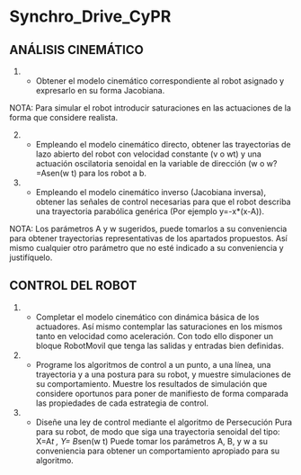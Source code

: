 # Synchro_Drive_CyPR

## ANÁLISIS CINEMÁTICO
   1. * Obtener el modelo cinemático correspondiente al robot asignado y expresarlo en su
    forma Jacobiana.

NOTA: Para simular el robot introducir saturaciones en las actuaciones de la forma
que considere realista.

   2. * Empleando el modelo cinemático directo, obtener las trayectorias de lazo abierto
    del robot con velocidad constante (v o wt) y una actuación oscilatoria senoidal en la
    variable de dirección (w o w?=Asen(w t) para los robot a b.

   3. * Empleando el modelo cinemático inverso (Jacobiana inversa), obtener las señales
    de control necesarias para que el robot describa una trayectoria parabólica genérica
    (Por ejemplo y=-x*(x-A)).

NOTA: Los parámetros A y w sugeridos, puede tomarlos a su conveniencia para
obtener trayectorias representativas de los apartados propuestos.
Así mismo cualquier otro parámetro que no esté indicado a su conveniencia y
justifíquelo.


## CONTROL DEL ROBOT

   1. * Completar el modelo cinemático con dinámica básica de los actuadores. Así mismo
      contemplar las saturaciones en los mismos tanto en velocidad como aceleración.
      Con todo ello disponer un bloque RobotMovil que tenga las salidas y entradas bien
      definidas.

   2. * Programe los algoritmos de control a un punto, a una línea, una trayectoria y a una
      postura para su robot, y muestre simulaciones de su comportamiento.
      Muestre los resultados de simulación que considere oportunos para poner de
      manifiesto de forma comparada las propiedades de cada estrategia de control.

   3. * Diseñe una ley de control mediante el algoritmo de Persecución Pura para su robot,
      de modo que siga una trayectoria senoidal del tipo:
      X=A*t ,
      Y= B*sen(w t)
      Puede tomar los parámetros A, B, y w a su conveniencia para obtener un
      comportamiento apropiado para su algoritmo.
